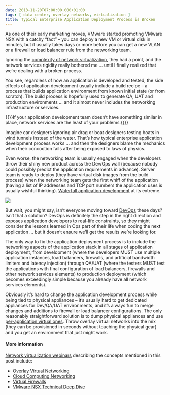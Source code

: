 ```yaml
---
date: 2013-11-20T07:00:00.000+01:00
tags: [ data center, overlay networks, virtualization ]
title: Typical Enterprise Application Deployment Process is Broken
---
```

As one of their early marketing moves, VMware started promoting VMware NSX with a catchy “fact” – you can deploy a new VM or virtual disk in minutes, but it usually takes days or more before you can get a new VLAN or a firewall or load balancer rule from the networking team.

Ignoring the [complexity of network virtualization](https://blog.ipspace.net/2013/09/why-is-network-virtualization-so-hard.html), they had a point, and the network services rigidity really bothered me … until I finally realized that we’re dealing with a broken process.
<!--more-->
You see, regardless of how an application is developed and tested, the side effects of application development usually include a build recipe – a process that builds application environment from known initial state (or from scratch). The build process is hopefully used to generate QA, UAT and production environments … and it almost never includes the networking infrastructure or services.

{{<note warn>}}If your application development team doesn’t have something similar in place, network services are the least of your problems.{{</note>}}

Imagine car designers ignoring air drag or boat designers testing boats in wind tunnels instead of the water. That’s how typical enterprise application development process works … and then the designers blame the mechanics when their concoction fails after being exposed to laws of physics.

Even worse, the networking team is usually engaged when the developers throw their shiny new product across the Dev/Ops wall (because nobody could possibly predict the application requirements in advance). Server team is ready to deploy (they have virtual disk images from the build process) when the networking team gets the first whiff of the application (having a list of IP addresses and TCP port numbers the application uses is usually wishful thinking). [Waterfall application development](http://en.wikipedia.org/wiki/Waterfall_model) at its extreme.

![](worked-fine-in-dev-ops-problem-now.jpg)  

But wait, you might say, isn’t everyone moving toward [DevOps](http://en.wikipedia.org/wiki/Devops) these days? Isn’t that a solution? DevOps is definitely the step in the right direction and exposes application developers to real-life constraints, so they might consider the lessons learned in Ops part of their life when coding the next application … but it doesn’t ensure we’ll get the results we’re looking for.

The only way to fix the application deployment process is to include the networking aspects of the application stack in all stages of application deployment, from development (where the developers MUST use multiple application instances, load balancers, firewalls, and artificial bandwidth limiters and latency injection) through QA/UAT (where the testers MUST test the applications with final configuration of load balancers, firewalls and other network services elements) to production deployment (which becomes exceedingly simple because you already have all network services elements).

Obviously it’s hard to change the application development process while being tied to physical appliances – it’s usually hard to get dedicated appliances for Dev/QA/UAT environments, and it’s always fun to merge changes and additions to firewall or load balancer configurations. The only reasonably straightforward solution is to dump physical appliances and use [per-application virtual ones](https://blog.ipspace.net/2013/11/make-every-application-independent.html). Throw overlay virtual networks into the mix (they can be provisioned in seconds without touching the physical gear) and you get an environment that just might work.

#### More information

[Network virtualization webinars](http://www.ipspace.net/Roadmap/Virtualization_webinars) describing the concepts mentioned in this post include:

-   [Overlay Virtual Networking](http://www.ipspace.net/Overlay_Virtual_Networking)
-   [Cloud Computing Networking](http://www.ipspace.net/Cloud_Computing_Networking)
-   [Virtual Firewalls](http://www.ipspace.net/Virtual_Firewalls)
-   [VMware NSX Technical Deep Dive](http://www.ipspace.net/NSX)
